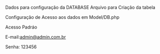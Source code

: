 Dados para configuração da DATABASE
Arquivo para Criação da tabela

Configuração de Acesso aos dados em
Model/DB.php


Acesso Padráo

E-mail:admin@admin.com.br

Senha: 123456